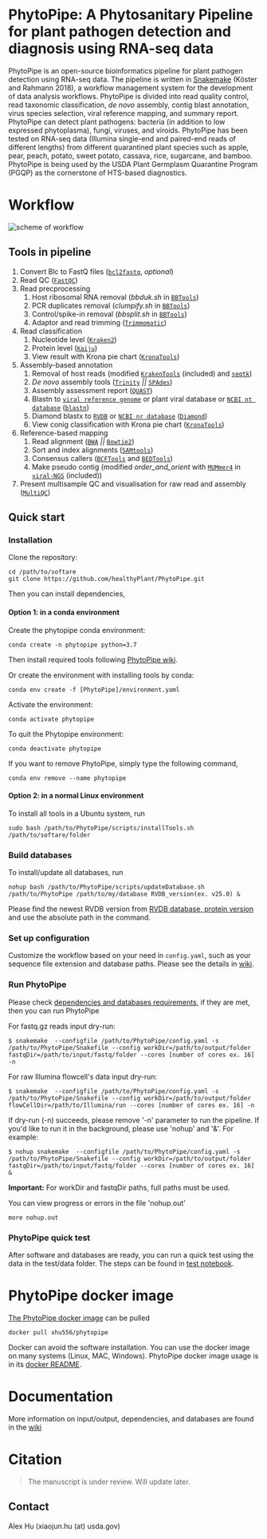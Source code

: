 ﻿# PhytoPipe: A Phytosanitary Pipeline for plant pathogen detection and diagnosis using RNA-seq data

PhytoPipe is an open-source bioinformatics pipeline for plant pathogen detection using RNA-seq data. The pipeline is written in [Snakemake](https://snakemake.readthedocs.io) (Köster and Rahmann 2018), a workflow management system for the development of data analysis workflows. PhytoPipe is divided into read quality control, read taxonomic classification, *de novo* assembly, contig blast annotation, virus species selection, viral reference mapping, and summary report. PhytoPipe can detect plant pathogens: bacteria (in addition to low expressed phytoplasma), fungi, viruses, and viroids. PhytoPipe has been tested on RNA-seq data (Illumina single-end and paired-end reads of different lengths) from different quarantined plant species such as apple, pear, peach, potato, sweet potato, cassava, rice, sugarcane, and bamboo. PhytoPipe is being used by the USDA Plant Germplasm Quarantine Program (PGQP) as the cornerstone of HTS-based diagnostics.  

# Workflow

![scheme of workflow](doc/VDflow_scheme.png?raw=true)

## Tools in pipeline

1. Convert Blc to FastQ files ([`bcl2fastq`](https://support.illumina.com/sequencing/sequencing_software/bcl2fastq-conversion-software.html), *optional*)
2. Read QC ([`FastQC`](https://www.bioinformatics.babraham.ac.uk/projects/fastqc/))
3. Read precprocessing
	1. Host ribosomal RNA removal (*bbduk.sh* in [`BBTools`](https://jgi.doe.gov/data-and-tools/software-tools/bbtools/))
	2. PCR duplicates removal (*clumpify.sh* in [`BBTools`](https://jgi.doe.gov/data-and-tools/software-tools/bbtools/))
	3. Control/spike-in removal (*bbsplit.sh* in [`BBTools`](https://jgi.doe.gov/data-and-tools/software-tools/bbtools/))
	4. Adaptor and read trimming ([`Trimmomatic`](http://www.usadellab.org/cms/?page=trimmomatic))
4. Read classification
	1. Nucleotide level ([`Kraken2`](http://ccb.jhu.edu/software/kraken2/))
	2. Protein level ([`Kaiju`](https://kaiju.binf.ku.dk/))
	3. View result with Krona pie chart ([`KronaTools`](https://github.com/marbl/Krona/tree/master/KronaTools))
5. Assembly-based annotation
   1. Removal of host reads (modified [`KrakenTools`](https://ccb.jhu.edu/software/krakentools/) (included) and [`seqtk`](https://github.com/lh3/seqtk))
   2. *De novo* assembly tools ([`Trinity`](https://github.com/trinityrnaseq/trinityrnaseq/wiki) *||* [`SPAdes`](http://cab.spbu.ru/software/spades/))
   3. Assembly assessment report ([`QUAST`](http://quast.sourceforge.net/quast))
   4. Blastn to [`viral reference genome`](https://ftp.ncbi.nlm.nih.gov/refseq/release/viral/) or plant viral database or [`NCBI nt database`](https://ftp.ncbi.nlm.nih.gov/blast/db/) ([`blastn`](https://blast.ncbi.nlm.nih.gov/Blast.cgi?PAGE_TYPE=BlastSearch))
   5. Diamond blastx to [`RVDB`](https://rvdb-prot.pasteur.fr/) or [`NCBI nr database`](https://ftp.ncbi.nlm.nih.gov/blast/db/) ([`Diamond`](https://github.com/bbuchfink/diamond))
   6. View conig classification with Krona pie chart ([`KronaTools`](https://github.com/marbl/Krona/tree/master/KronaTools))
6. Reference-based mapping
   1. Read alignment ([`BWA`](https://github.com/lh3/bwa) *||* [`Bowtie2`](http://bowtie-bio.sourceforge.net/bowtie2/index.shtml))
   2. Sort and index alignments ([`SAMtools`](https://sourceforge.net/projects/samtools/files/samtools/))
   3. Consensus callers ([`BCFTools`](http://samtools.github.io/bcftools/bcftools.html) and [`BEDTools`](https://github.com/arq5x/bedtools2/))
   4. Make pseudo contig (modified *order_and_orient* with [`MUMmer4`](https://mummer4.github.io/) in [`viral-NGS`](https://github.com/broadinstitute/viral-ngs) (included))
7. Present multisample QC and visualisation for raw read and assembly ([`MultiQC`](http://multiqc.info/))


## Quick start
### Installation

Clone the repository:
```
cd /path/to/softare
git clone https://github.com/healthyPlant/PhytoPipe.git
```
Then you can install dependencies,
#### Option 1: in a conda environment

Create the phytopipe conda environment:

`conda create -n phytopipe python=3.7`

Then install required tools following [PhytoPipe wiki](https://github.com/healthyPlant/PhytoPipe/wiki#dependencies).

Or create the environment with installing tools by conda:

`conda env create -f [PhytoPipe]/environment.yaml`

Activate the environment:

`conda activate phytopipe`

To quit the Phytopipe environment:

`conda deactivate phytopipe`

If you want to remove PhytoPipe, simply type the following command,

`conda env remove --name phytopipe`

#### Option 2: in a normal Linux environment
To install all tools in a Ubuntu system, run
```
sudo bash /path/to/PhytoPipe/scripts/installTools.sh /path/to/softare/folder
```
### Build databases
To install/update all databases, run
```
nohup bash /path/to/PhytoPipe/scripts/updateDatabase.sh /path/to/PhytoPipe /path/to/my/database RVDB_version(ex. v25.0) &
```
Please find the newest RVDB version from [RVDB database, protein version](https://rvdb-prot.pasteur.fr/) and use the absolute path in the command.

### Set up configuration
Customize the workflow based on your need in `config.yaml`, such as your sequence file extension and database paths. Please see the details in [wiki](https://github.com/healthyPlant/PhytoPipe/wiki).

### Run PhytoPipe
Please check [dependencies and databases requirements](https://github.com/healthyPlant/PhytoPipe/wiki), if they are met, then you can run PhytoPipe

For fastq.gz reads input dry-run:
```shell
$ snakemake  --configfile /path/to/PhytoPipe/config.yaml -s /path/to/PhytoPipe/Snakefile --config workDir=/path/to/output/folder fastqDir=/path/to/input/fastq/folder --cores [number of cores ex. 16] -n 
```

For raw Illumina flowcell's data input dry-run:
```shell
$ snakemake  --configfile /path/to/PhytoPipe/config.yaml -s /path/to/PhytoPipe/Snakefile --config workDir=/path/to/output/folder flowCellDir=/path/to/Illumina/run --cores [number of cores ex. 16] -n
```

If dry-run (-n) succeeds, please remove '-n' parameter to run the pipeline. If you'd like to run it in the background, please use 'nohup' and '&'. For example:
```shell
$ nohup snakemake  --configfile /path/to/PhytoPipe/config.yaml -s /path/to/PhytoPipe/Snakefile --config workDir=/path/to/output/folder fastqDir=/path/to/input/fastq/folder --cores [number of cores ex. 16] &
```
**Important:** For workDir and fastqDir paths, full paths must be used.

You can view progress or errors in the file 'nohup.out'

`more nohup.out`

### PhytoPipe quick test
After software and databases are ready, you can run a quick test using the data in the test/data folder. The steps can be found in [test notebook](test/quick_test.ipynb).  

# PhytoPipe docker image
[The PhytoPipe docker image](https://hub.docker.com/r/xhu556/phytopipe) can be pulled 
```
docker pull xhu556/phytopipe
```
Docker can avoid the software installation. You can use the docker image on many systems (Linux, MAC, Windows). PhytoPipe docker image usage is in its [docker README](https://hub.docker.com/r/xhu556/phytopipe).

# Documentation

More information on input/output, dependencies, and databases are found in the [wiki](https://github.com/healthyPlant/PhytoPipe/wiki)



# Citation

> The manuscript is under review.
> Will update later. 

Contact
------------
Alex Hu (xiaojun.hu (at) usda.gov)
